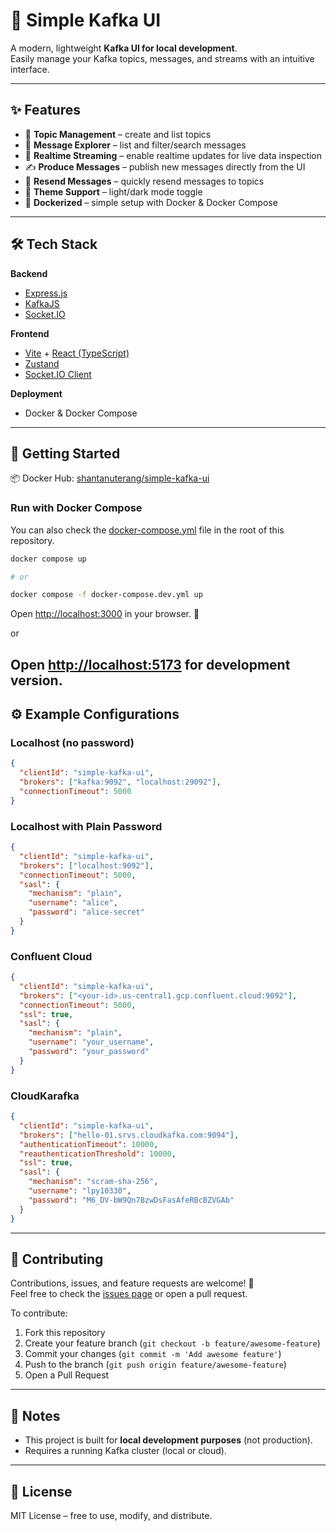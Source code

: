 # 🚀 Simple Kafka UI

A modern, lightweight **Kafka UI for local development**.  
Easily manage your Kafka topics, messages, and streams with an intuitive interface.  

---

## ✨ Features

- 🔧 **Topic Management** – create and list topics  
- 📜 **Message Explorer** – list and filter/search messages  
- 📡 **Realtime Streaming** – enable realtime updates for live data inspection  
- ✍️ **Produce Messages** – publish new messages directly from the UI  
- 🔁 **Resend Messages** – quickly resend messages to topics  
- 🎨 **Theme Support** – light/dark mode toggle  
- 🐳 **Dockerized** – simple setup with Docker & Docker Compose  

---

## 🛠️ Tech Stack

**Backend**  
- [Express.js](https://expressjs.com/)  
- [KafkaJS](https://kafka.js.org/)  
- [Socket.IO](https://socket.io/)  

**Frontend**  
- [Vite](https://vitejs.dev/) + [React (TypeScript)](https://react.dev/)  
- [Zustand](https://github.com/pmndrs/zustand)  
- [Socket.IO Client](https://socket.io/docs/v4/client-api/)  

**Deployment**  
- Docker & Docker Compose  

---

## 🚀 Getting Started

📦 Docker Hub: [shantanuterang/simple-kafka-ui](https://hub.docker.com/r/shantanuterang/simple-kafka-ui)

### Run with Docker Compose
You can also check the [docker-compose.yml](./docker-compose.yml) file in the root of this repository.


```bash
docker compose up

# or

docker compose -f docker-compose.dev.yml up 

```

Open [http://localhost:3000](http://localhost:3000) in your browser. 🎉

or 

Open [http://localhost:5173](http://localhost:5173) for development version.
---

## ⚙️ Example Configurations

### Localhost (no password)
```json
{
  "clientId": "simple-kafka-ui",
  "brokers": ["kafka:9092", "localhost:29092"],
  "connectionTimeout": 5000
}
```

### Localhost with Plain Password
```json
{
  "clientId": "simple-kafka-ui",
  "brokers": ["localhost:9092"],
  "connectionTimeout": 5000,
  "sasl": {
    "mechanism": "plain",
    "username": "alice",
    "password": "alice-secret"
  }
}
```

### Confluent Cloud
```json
{
  "clientId": "simple-kafka-ui",
  "brokers": ["<your-id>.us-central1.gcp.confluent.cloud:9092"],
  "connectionTimeout": 5000,
  "ssl": true,
  "sasl": {
    "mechanism": "plain",
    "username": "your_username",
    "password": "your_password"
  }
}
```

### CloudKarafka
```json
{
  "clientId": "simple-kafka-ui",
  "brokers": ["hello-01.srvs.cloudkafka.com:9094"],
  "authenticationTimeout": 10000,
  "reauthenticationThreshold": 10000,
  "ssl": true,
  "sasl": {
    "mechanism": "scram-sha-256",
    "username": "lpy10330",
    "password": "M6_DV-bW9Qn7BzwDsFasAfeRBcBZVGAb"
  }
}
```

---

## 🤝 Contributing

Contributions, issues, and feature requests are welcome! 🎉  
Feel free to check the [issues page](../../issues) or open a pull request.

To contribute:
1. Fork this repository
2. Create your feature branch (`git checkout -b feature/awesome-feature`)
3. Commit your changes (`git commit -m 'Add awesome feature'`)
4. Push to the branch (`git push origin feature/awesome-feature`)
5. Open a Pull Request

---

## 📌 Notes
- This project is built for **local development purposes** (not production).  
- Requires a running Kafka cluster (local or cloud).  

---

## 📜 License
MIT License – free to use, modify, and distribute.